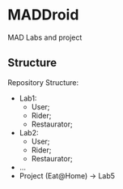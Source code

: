 # MADDroid
MAD Labs and project

## Structure

Repository Structure:

 - Lab1:
   - User;
   - Rider;
   - Restaurator;
 - Lab2:
   - User;
   - Rider;
   - Restaurator;
 - ...
 - Project (Eat@Home) -> Lab5
